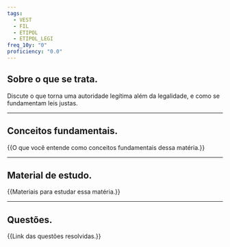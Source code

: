 ```yaml
---
tags:
  - VEST
  - FIL
  - ETIPOL
  - ETIPOL_LEGI
freq_10y: "0"
proficiency: "0.0"
---
```

## Sobre o que se trata.

Discute o que torna uma autoridade legítima além da legalidade, e como se fundamentam leis justas.

--- 
## Conceitos fundamentais.

{{O que você entende como conceitos fundamentais dessa matéria.}}

---
## Material de estudo.

{{Materiais para estudar essa matéria.}}

--- 
## Questões.

{{Link das questões resolvidas.}}